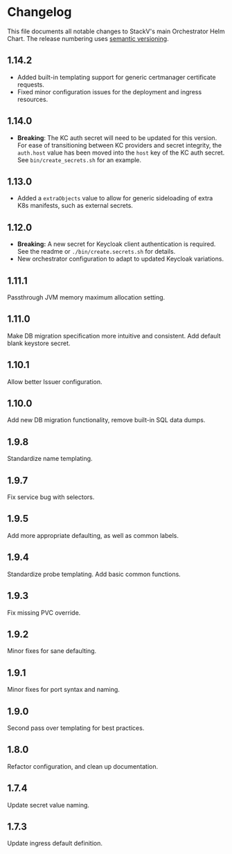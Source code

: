 # Changelog

This file documents all notable changes to StackV's main Orchestrator Helm Chart.
The release numbering uses [semantic versioning](http://semver.org).

## 1.14.2

- Added built-in templating support for generic certmanager certificate requests.
- Fixed minor configuration issues for the deployment and ingress resources.

## 1.14.0

- **Breaking**: The KC auth secret will need to be updated for this version. For ease of transitioning between KC providers and secret integrity, the `auth.host` value has been moved into the `host` key of the KC auth secret. See `bin/create_secrets.sh` for an example.

## 1.13.0

- Added a `extraObjects` value to allow for generic sideloading of extra K8s manifests, such as external secrets.

## 1.12.0

- **Breaking:** A new secret for Keycloak client authentication is required. See the readme or `./bin/create.secrets.sh` for details.
- New orchestrator configuration to adapt to updated Keycloak variations.

## 1.11.1

Passthrough JVM memory maximum allocation setting.

## 1.11.0

Make DB migration specification more intuitive and consistent. Add default blank keystore secret.

## 1.10.1

Allow better Issuer configuration.

## 1.10.0

Add new DB migration functionality, remove built-in SQL data dumps.

## 1.9.8

Standardize name templating.

## 1.9.7

Fix service bug with selectors.

## 1.9.5

Add more appropriate defaulting, as well as common labels.

## 1.9.4

Standardize probe templating. Add basic common functions.

## 1.9.3

Fix missing PVC override.

## 1.9.2

Minor fixes for sane defaulting.

## 1.9.1

Minor fixes for port syntax and naming.

## 1.9.0

Second pass over templating for best practices.

## 1.8.0

Refactor configuration, and clean up documentation.

## 1.7.4

Update secret value naming.

## 1.7.3

Update ingress default definition.
